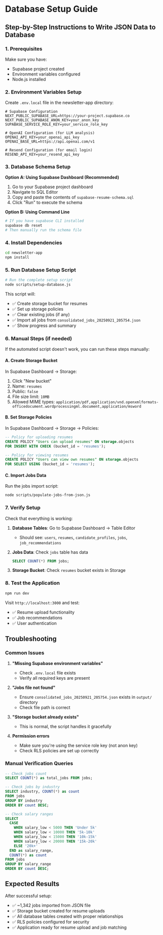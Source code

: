 # Database Setup Guide

## Step-by-Step Instructions to Write JSON Data to Database

### 1. Prerequisites

Make sure you have:
- Supabase project created
- Environment variables configured
- Node.js installed

### 2. Environment Variables Setup

Create `.env.local` file in the newsletter-app directory:

```env
# Supabase Configuration
NEXT_PUBLIC_SUPABASE_URL=https://your-project.supabase.co
NEXT_PUBLIC_SUPABASE_ANON_KEY=your_anon_key
SUPABASE_SERVICE_ROLE_KEY=your_service_role_key

# OpenAI Configuration (for LLM analysis)
OPENAI_API_KEY=your_openai_api_key
OPENAI_BASE_URL=https://api.openai.com/v1

# Resend Configuration (for email login)
RESEND_API_KEY=your_resend_api_key
```

### 3. Database Schema Setup

**Option A: Using Supabase Dashboard (Recommended)**

1. Go to your Supabase project dashboard
2. Navigate to SQL Editor
3. Copy and paste the contents of `supabase-resume-schema.sql`
4. Click "Run" to execute the schema

**Option B: Using Command Line**

```bash
# If you have supabase CLI installed
supabase db reset
# Then manually run the schema file
```

### 4. Install Dependencies

```bash
cd newsletter-app
npm install
```

### 5. Run Database Setup Script

```bash
# Run the complete setup script
node scripts/setup-database.js
```

This script will:
- ✅ Create storage bucket for resumes
- ✅ Set up storage policies
- ✅ Clear existing jobs (if any)
- ✅ Import all jobs from `consolidated_jobs_20250921_205754.json`
- ✅ Show progress and summary

### 6. Manual Steps (if needed)

If the automated script doesn't work, you can run these steps manually:

#### A. Create Storage Bucket

In Supabase Dashboard → Storage:
1. Click "New bucket"
2. Name: `resumes`
3. Public: `false`
4. File size limit: `10MB`
5. Allowed MIME types: `application/pdf,application/vnd.openxmlformats-officedocument.wordprocessingml.document,application/msword`

#### B. Set Storage Policies

In Supabase Dashboard → Storage → Policies:

```sql
-- Policy for uploading resumes
CREATE POLICY "Users can upload resumes" ON storage.objects
FOR INSERT WITH CHECK (bucket_id = 'resumes');

-- Policy for viewing resumes  
CREATE POLICY "Users can view own resumes" ON storage.objects
FOR SELECT USING (bucket_id = 'resumes');
```

#### C. Import Jobs Data

Run the jobs import script:

```bash
node scripts/populate-jobs-from-json.js
```

### 7. Verify Setup

Check that everything is working:

1. **Database Tables**: Go to Supabase Dashboard → Table Editor
   - Should see: `users`, `resumes`, `candidate_profiles`, `jobs`, `job_recommendations`

2. **Jobs Data**: Check `jobs` table has data
   ```sql
   SELECT COUNT(*) FROM jobs;
   ```

3. **Storage Bucket**: Check `resumes` bucket exists in Storage

### 8. Test the Application

```bash
npm run dev
```

Visit `http://localhost:3000` and test:
- ✅ Resume upload functionality
- ✅ Job recommendations
- ✅ User authentication

## Troubleshooting

### Common Issues

1. **"Missing Supabase environment variables"**
   - Check `.env.local` file exists
   - Verify all required keys are present

2. **"Jobs file not found"**
   - Ensure `consolidated_jobs_20250921_205754.json` exists in `output/` directory
   - Check file path is correct

3. **"Storage bucket already exists"**
   - This is normal, the script handles it gracefully

4. **Permission errors**
   - Make sure you're using the service role key (not anon key)
   - Check RLS policies are set up correctly

### Manual Verification Queries

```sql
-- Check jobs count
SELECT COUNT(*) as total_jobs FROM jobs;

-- Check jobs by industry
SELECT industry, COUNT(*) as count 
FROM jobs 
GROUP BY industry 
ORDER BY count DESC;

-- Check salary ranges
SELECT 
  CASE 
    WHEN salary_low < 5000 THEN 'Under 5k'
    WHEN salary_low < 10000 THEN '5k-10k'
    WHEN salary_low < 15000 THEN '10k-15k'
    WHEN salary_low < 20000 THEN '15k-20k'
    ELSE '20k+'
  END as salary_range,
  COUNT(*) as count
FROM jobs 
GROUP BY salary_range
ORDER BY count DESC;
```

## Expected Results

After successful setup:
- ✅ ~1,342 jobs imported from JSON file
- ✅ Storage bucket created for resume uploads
- ✅ All database tables created with proper relationships
- ✅ RLS policies configured for security
- ✅ Application ready for resume upload and job matching
